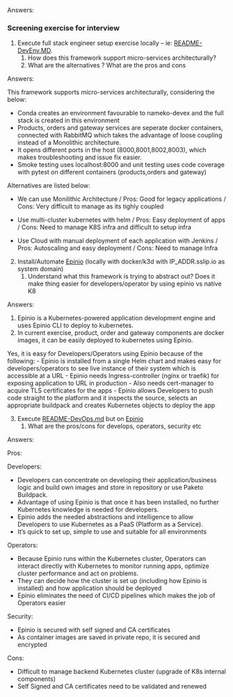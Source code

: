 Answers:

### Screening exercise for interview

1. Execute full stack engineer setup exercise locally – ie: [README-DevEnv.MD](https://github.com/gitricko/nameko-devex/blob/master/README-DevEnv.md). 
    1. How does this framework support micro-services architecturally?
    2. What are the alternatives ? What are the pros and cons
    
Answers:

This framework supports micro-services architecturally, considering the below:
- Conda creates an environment favourable to nameko-devex and the full stack is created in this environment
- Products, orders and gateway services are seperate docker containers, connected with RabbitMQ which takes the advantage of loose coupling instead of a Monolithic architecture.
- It opens different ports in the host (8000,8001,8002,8003), which makes troubleshooting and issue fix easier.
- Smoke testing uses localhost:8000 and unit testing uses code coverage with pytest on different containers (products,orders and gateway)
      
Alternatives are listed below:
- We can use Monilithic Architecture / Pros: Good for legacy applications / Cons: Very difficult to manage as its tighly coupled

- Use multi-cluster kubernetes with helm / Pros: Easy deployment of apps / Cons: Need to manage K8S infra and difficult to setup infra

- Use Cloud with manual deployment of each application with Jenkins / Pros: Autoscaling and easy deployment / Cons: Need to manage Infra
    
2. Install/Automate [Epinio](https://docs.epinio.io/installation/install_epinio) (locally with docker/k3d with IP_ADDR.sslip.io as system domain)
    1. Understand what this framework is trying to abstract out? Does it make thing easier for developers/operator by using epinio vs native K8

Answers:
1. Epinio is a Kubernetes-powered application development engine and uses Epinio CLI to deploy to kubernetes.
2. In current exercise, product, order and gateway components are docker images, it can be easily deployed to kubernetes using Epinio. 

Yes, it is easy for Developers/Operators using Epinio because of the following:
    - Epinio is installed from a single Helm chart and makes easy for developers/operators to see live instance of their system which is accessible at a URL
    - Epinio needs Ingress-controller (nginx or traefik) for exposing application to URL in production
    - Also needs cert-manager to acquire TLS certificates for the apps
    - Epinio allows Developers to push code straight to the platform and it inspects the source, selects an appropriate buildpack and creates Kubernetes objects to   deploy the app


3. Execute [README-DevOps.md](https://github.com/gitricko/nameko-devex/blob/master/README-DevOps.md) but on [Epinio](https://github.com/epinio/epinio)
    1. What are the pros/cons for develops, operators, security etc
     
Answers:

Pros:

Developers:
-  Developers can concentrate on developing their application/business logic and build own images and store in repository or use Paketo Buildpack.
-  Advantage of using Epinio is that once it has been installed, no further Kubernetes knowledge is needed for developers.
-  Epinio adds the needed abstractions and intelligence to allow Developers to use Kubernetes as a PaaS (Platform as a Service).
-  It’s quick to set up, simple to use and suitable for all environments

Operators:
-  Because Epinio runs within the Kubernetes cluster, Operators can interact directly with Kubernetes to monitor running apps, optimize cluster performance and act on problems.
-  They can decide how the cluster is set up (including how Epinio is installed) and how application should be deployed
-  Epinio eliminates the need of CI/CD pipelines which makes the job of Operators easier

Security:
-  Epinio is secured with self signed and CA certificates
-  As container images are saved in private repo, it is secured and encrypted

Cons:
- Difficult to manage backend Kubernetes cluster (upgrade of K8s internal components)
- Self Signed and CA certificates need to be validated and renewed

